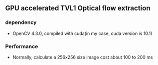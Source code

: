## GPU accelerated TVL1 Optical flow extraction
### dependency
- OpenCV 4.3.0, compiled with cuda(in my case, cuda version is 10.1)
### Performance
- Normally, calculate a 256x256 size image cost about 100 to 200 ms
